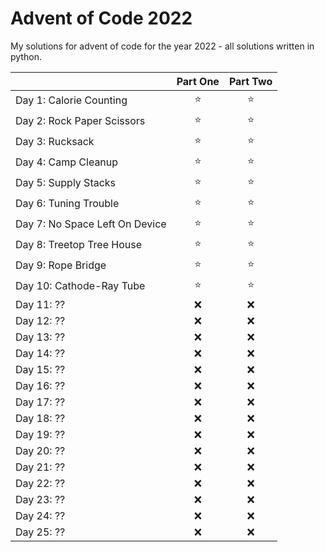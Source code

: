 # Advent of Code 2022
My solutions for advent of code for the year 2022 - all solutions written in python. 

|        | Part One | Part Two |
| ------ | :------: | :------: |
| Day 1: Calorie Counting |⭐|⭐|
| Day 2: Rock Paper Scissors |⭐|⭐|
| Day 3: Rucksack |⭐|⭐|
| Day 4: Camp Cleanup |⭐|⭐|
| Day 5: Supply Stacks |⭐|⭐|
| Day 6: Tuning Trouble |⭐|⭐|
| Day 7: No Space Left On Device |⭐|⭐|
| Day 8: Treetop Tree House |⭐|⭐|
| Day 9: Rope Bridge |⭐|⭐|
| Day 10: Cathode-Ray Tube |⭐|⭐|
| Day 11: ?? |❌|❌|
| Day 12: ?? |❌|❌|
| Day 13: ?? |❌|❌|
| Day 14: ?? |❌|❌|
| Day 15: ?? |❌|❌|
| Day 16: ?? |❌|❌|
| Day 17: ?? |❌|❌|
| Day 18: ?? |❌|❌|
| Day 19: ?? |❌|❌|
| Day 20: ?? |❌|❌|
| Day 21: ?? |❌|❌|
| Day 22: ?? |❌|❌|
| Day 23: ?? |❌|❌|
| Day 24: ?? |❌|❌|
| Day 25: ?? |❌|❌|
